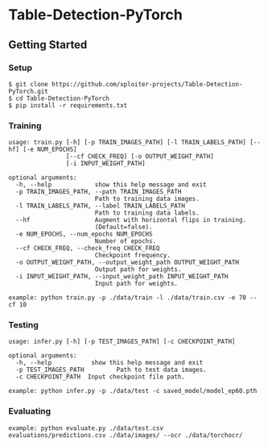 # Table-Detection-PyTorch

## Getting Started

### Setup
```
$ git clone https://github.com/xploiter-projects/Table-Detection-PyTorch.git
$ cd Table-Detection-PyTorch
$ pip install -r requirements.txt
```

### Training
```
usage: train.py [-h] [-p TRAIN_IMAGES_PATH] [-l TRAIN_LABELS_PATH] [--hf] [-e NUM_EPOCHS]
                [--cf CHECK_FREQ] [-o OUTPUT_WEIGHT_PATH]
                [-i INPUT_WEIGHT_PATH]

optional arguments:
  -h, --help            show this help message and exit
  -p TRAIN_IMAGES_PATH, --path TRAIN_IMAGES_PATH
                        Path to training data images.
  -l TRAIN_LABELS_PATH, --label TRAIN_LABELS_PATH
                        Path to training data labels.
  --hf                  Augment with horizontal flips in training.
                        (Default=false).
  -e NUM_EPOCHS, --num_epochs NUM_EPOCHS
                        Number of epochs.
  --cf CHECK_FREQ, --check_freq CHECK_FREQ
                        Checkpoint frequency.
  -o OUTPUT_WEIGHT_PATH, --output_weight_path OUTPUT_WEIGHT_PATH
                        Output path for weights.
  -i INPUT_WEIGHT_PATH, --input_weight_path INPUT_WEIGHT_PATH
                        Input path for weights.
```

```example: python train.py -p ./data/train -l ./data/train.csv -e 70 --cf 10```

### Testing
```
usage: infer.py [-h] [-p TEST_IMAGES_PATH] [-c CHECKPOINT_PATH]

optional arguments:
  -h, --help           show this help message and exit
  -p TEST_IMAGES_PATH         Path to test data images.
  -c CHECKPOINT_PATH  Input checkpoint file path.
```

```example: python infer.py -p ./data/test -c saved_model/model_ep60.pth```

### Evaluating

```example: python evaluate.py ./data/test.csv evaluations/predictions.csv ./data/images/ --ocr ./data/torchocr/```
